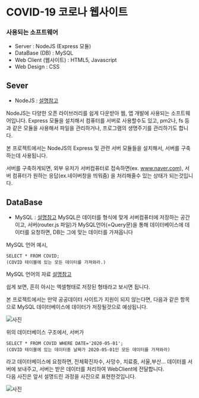# COVID-19 코로나 웹사이트

### 사용되는 소프트웨어
* Server : NodeJS (Express 모듈)
* DataBase (DB) : MySQL
* Web Client (웹사이트) : HTML5, Javascript
* Web Design : CSS


## Sever
* NodeJS : [설명참고](https://velopert.com/133)

NodeJS는 다양한 오픈 라이브러리를 쉽게 다운받아 웹, 앱 개발에 사용되는 소프트웨어입니다.
Express 모듈을 설치해서 컴퓨터를 서버로 사용할수도 있고,
pm2나, fs 등과 같은 모듈을 사용해서 파일을 관리하거나, 프로그램의 생명주기를 관리하기도 합니다.

본 프로젝트에서는 NodeJS의 Express 및 관련 서버 모듈들을 설치해서, 서버를 구축하는데 사용됩니다.

서버를 구축하게되면, 외부 유저가 서버컴퓨터로 접속하면(ex. www.naver.com),
서버 컴퓨터가 원하는 응답(ex.네이버창을 띄워줌) 을 처리해줄수 있는 상태가 되는것입니다.


## DataBase
* MySQL : [설명참고](https://server-talk.tistory.com/29)
MySQL은 데이터를 형식에 맞게 서버컴퓨터에 저장하는 공간이고,
서버(router.js 파일)가 MySQL언어(=Query문)을 통해 데이터베이스에 데이터를 요청하면, DB는 그에 맞는 데이터를 가져옵니다

MySQL 언어 예시,
```
SELECT * FROM COVID;
(COVID 테이블에 있는 모든 데이터를 가져와라.)
```

MySQL 언어의 자료 [설명참고](https://server-talk.tistory.com/279)

쉽게 보면, 흔히 아시는 엑셀형태로 저장된 형태라고 보시면 됩니다.

본 프로젝트에서는 만약 공공데이터 사이트가 지원이 되지 않는다면,
다음과 같은 항목으로 MySQL 데이터베이스에 데이터가 저장될것으로 예상됩니다.

![사진](https://user-images.githubusercontent.com/25836808/83469241-1caa0c00-a4ba-11ea-9235-fa8602698a12.PNG)

위의 데이터베이스 구조에서, 서버가
```
SELECT * FROM COVID WHERE DATE='2020-05-01';
(COVID 테이블에 있는 데이터중 날짜가 2020-05-01인 모든 데이터를 가져와라)
```

라고 데이터베이스에 요청하면, 전체확진자수, 사망수, 치료중, 서울,부산... 데이터를 서버에 보내주고,
서버는 받은 데이터를 처리하여 WebClient에 전달합니다.  
다음 사진은 앞서 설명드린 과정을 사진으로 표현한것입니다.


![사진](https://user-images.githubusercontent.com/25836808/83469837-b1f9d000-a4bb-11ea-8201-45a6c784e182.png)
